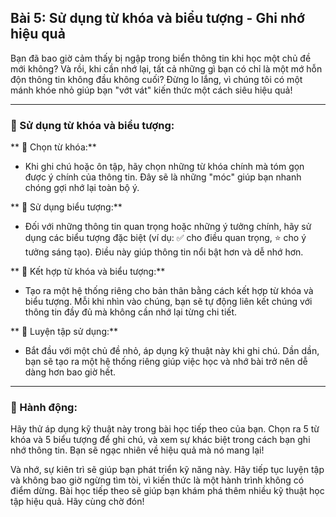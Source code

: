 ## Bài 5: Sử dụng từ khóa và biểu tượng - Ghi nhớ hiệu quả

Bạn đã bao giờ cảm thấy bị ngập trong biển thông tin khi học một chủ đề mới không? Và rồi, khi cần nhớ lại, tất cả những gì bạn có chỉ là một mớ hỗn độn thông tin không đầu không cuối? Đừng lo lắng, vì chúng tôi có một mánh khóe nhỏ giúp bạn "vớt vát" kiến thức một cách siêu hiệu quả!

---

### 📌 Sử dụng từ khóa và biểu tượng:

** 🔹 Chọn từ khóa:**
- Khi ghi chú hoặc ôn tập, hãy chọn những từ khóa chính mà tóm gọn được ý chính của thông tin. Đây sẽ là những "móc" giúp bạn nhanh chóng gợi nhớ lại toàn bộ ý.

** 🔹 Sử dụng biểu tượng:**
- Đối với những thông tin quan trọng hoặc những ý tưởng chính, hãy sử dụng các biểu tượng đặc biệt (ví dụ: ✅ cho điều quan trọng, ⭐ cho ý tưởng sáng tạo). Điều này giúp thông tin nổi bật hơn và dễ nhớ hơn.

** 🔹 Kết hợp từ khóa và biểu tượng:**
- Tạo ra một hệ thống riêng cho bản thân bằng cách kết hợp từ khóa và biểu tượng. Mỗi khi nhìn vào chúng, bạn sẽ tự động liên kết chúng với thông tin đầy đủ mà không cần nhớ lại từng chi tiết.

** 🔹 Luyện tập sử dụng:**
- Bắt đầu với một chủ đề nhỏ, áp dụng kỹ thuật này khi ghi chú. Dần dần, bạn sẽ tạo ra một hệ thống riêng giúp việc học và nhớ bài trở nên dễ dàng hơn bao giờ hết.

---

### 🚀 Hành động:

Hãy thử áp dụng kỹ thuật này trong bài học tiếp theo của bạn. Chọn ra 5 từ khóa và 5 biểu tượng để ghi chú, và xem sự khác biệt trong cách bạn ghi nhớ thông tin. Bạn sẽ ngạc nhiên về hiệu quả mà nó mang lại!

Và nhớ, sự kiên trì sẽ giúp bạn phát triển kỹ năng này. Hãy tiếp tục luyện tập và không bao giờ ngừng tìm tòi, vì kiến thức là một hành trình không có điểm dừng. Bài học tiếp theo sẽ giúp bạn khám phá thêm nhiều kỹ thuật học tập hiệu quả. Hãy cùng chờ đón!